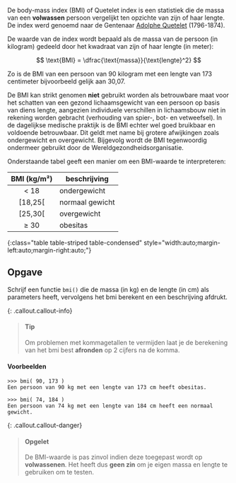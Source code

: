 De body-mass index (BMI) of Quetelet index is een statistiek die de massa van een **volwassen** persoon vergelijkt ten opzichte van zijn of haar lengte. De index werd genoemd naar de Gentenaar <a href='https://nl.wikipedia.org/wiki/Adolphe_Quetelet' target='_blanc'>Adolphe Quetelet</a> (1796-1874). 

De waarde van de index wordt bepaald als de massa van de persoon (in kilogram) gedeeld door het kwadraat van zijn of haar lengte (in meter):

$$
\text{BMI} = \dfrac{\text{massa}}{\text{lengte}^2}
$$

Zo is de BMI van een persoon van 90 kilogram met een lengte van 173 centimeter bijvoorbeeld gelijk aan 30,07.

De BMI kan strikt genomen **niet** gebruikt worden als betrouwbare maat voor het schatten van een gezond lichaamsgewicht van een persoon op basis van diens lengte, aangezien individuele verschillen in lichaamsbouw niet in rekening worden gebracht (verhouding van spier-, bot- en vetweefsel). In de dagelijkse medische praktijk is de BMI echter wel goed bruikbaar en voldoende betrouwbaar. Dit geldt met name bij grotere afwijkingen zoals ondergewicht en overgewicht. Bijgevolg wordt de BMI tegenwoordig ondermeer gebruikt door de Wereldgezondheidsorganisatie.

Onderstaande tabel geeft een manier om een BMI-waarde te interpreteren:

| BMI (kg/m²) | beschrijving |
|:--------:|-------------|
| < 18  |    ondergewicht |
| [18,25[ |  normaal gewicht |
| [25,30[ | overgewicht |
| ≥ 30 |  obesitas |
{:class="table table-striped table-condensed" style="width:auto;margin-left:auto;margin-right:auto;"}

## Opgave
Schrijf een functie `bmi()` die de massa (in kg) en de lengte (in cm) als parameters heeft, vervolgens het bmi berekent en een beschrijving afdrukt.

{: .callout.callout-info}
> #### Tip
> Om problemen met kommagetallen te vermijden laat je de berekening van het bmi best **afronden** op 2 cijfers na de komma.

#### Voorbeelden
```
>>> bmi( 90, 173 )
Een persoon van 90 kg met een lengte van 173 cm heeft obesitas.
```
```
>>> bmi( 74, 184 )
Een persoon van 74 kg met een lengte van 184 cm heeft een normaal gewicht.
```

{: .callout.callout-danger}
> #### Opgelet
> De BMI-waarde is pas zinvol indien deze toegepast wordt op **volwassenen**. Het heeft dus **geen zin** om je eigen massa en lengte te gebruiken om te testen.